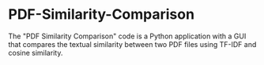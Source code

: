 # PDF-Similarity-Comparison
 The "PDF Similarity Comparison" code is a Python application with a GUI that compares the textual similarity between two PDF files using TF-IDF and cosine similarity.
